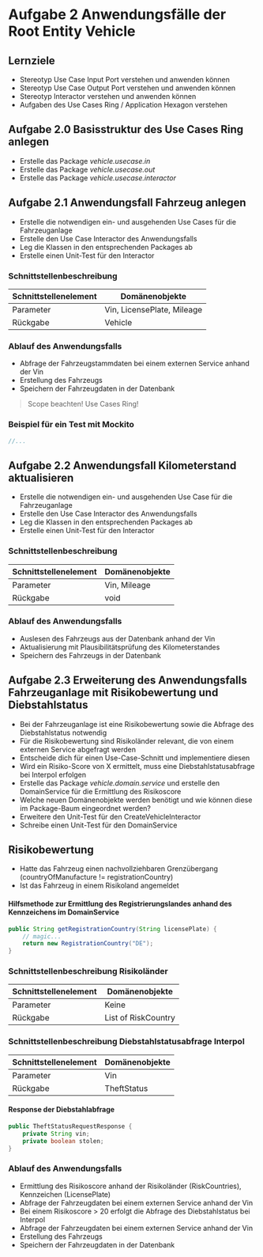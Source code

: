 # Aufgabe 2 Anwendungsfälle der Root Entity Vehicle

## Lernziele

- Stereotyp Use Case Input Port verstehen und anwenden können
- Stereotyp Use Case Output Port verstehen und anwenden können
- Stereotyp Interactor verstehen und anwenden können
- Aufgaben des Use Cases Ring / Application Hexagon verstehen

## Aufgabe 2.0 Basisstruktur des Use Cases Ring anlegen

- Erstelle das Package _vehicle.usecase.in_
- Erstelle das Package _vehicle.usecase.out_
- Erstelle das Package _vehicle.usecase.interactor_

## Aufgabe 2.1 Anwendungsfall Fahrzeug anlegen

- Erstelle die notwendigen ein- und ausgehenden Use Cases für die Fahrzeuganlage
- Erstelle den Use Case Interactor des Anwendungsfalls
- Leg die Klassen in den entsprechenden Packages ab
- Erstelle einen Unit-Test für den Interactor

### Schnittstellenbeschreibung

| Schnittstellenelement | Domänenobjekte             |
|-----------------------|----------------------------|
| Parameter             | Vin, LicensePlate, Mileage |
| Rückgabe              | Vehicle                    |

### Ablauf des Anwendungsfalls

- Abfrage der Fahrzeugstammdaten bei einem externen Service anhand der Vin
- Erstellung des Fahrzeugs
- Speichern der Fahrzeugdaten in der Datenbank

> Scope beachten! Use Cases Ring!

### Beispiel für ein Test mit Mockito
    
```java
//...
```

## Aufgabe 2.2 Anwendungsfall Kilometerstand aktualisieren

- Erstelle die notwendigen ein- und ausgehenden Use Case für die Fahrzeuganlage
- Erstelle den Use Case Interactor des Anwendungsfalls
- Leg die Klassen in den entsprechenden Packages ab
- Erstelle einen Unit-Test für den Interactor

### Schnittstellenbeschreibung

| Schnittstellenelement | Domänenobjekte           |
|-----------------------|--------------------------|
| Parameter             | Vin, Mileage             |
| Rückgabe              | void                     |

### Ablauf des Anwendungsfalls

- Auslesen des Fahrzeugs aus der Datenbank anhand der Vin 
- Aktualisierung mit Plausibilitätsprüfung des Kilometerstandes
- Speichern des Fahrzeugs in der Datenbank

## Aufgabe 2.3 Erweiterung des Anwendungsfalls Fahrzeuganlage mit Risikobewertung und Diebstahlstatus

- Bei der Fahrzeuganlage ist eine Risikobewertung sowie die Abfrage des Diebstahlstatus notwendig
- Für die Risikobewertung sind Risikoländer relevant, die von einem externen Service abgefragt werden
- Entscheide dich für einen Use-Case-Schnitt und implementiere diesen
- Wird ein Risiko-Score von X ermittelt, muss eine Diebstahlstatusabfrage bei Interpol erfolgen
- Erstelle das Package _vehicle.domain.service_ und erstelle den DomainService für die Ermittlung des Risikoscore
- Welche neuen Domänenobjekte werden benötigt und wie können diese im Package-Baum eingeordnet werden?
- Erweitere den Unit-Test für den CreateVehicleInteractor
- Schreibe einen Unit-Test für den DomainService

## Risikobewertung

- Hatte das Fahrzeug einen nachvollziehbaren Grenzübergang (countryOfManufacture != registrationCountry)
- Ist das Fahrzeug in einem Risikoland angemeldet

#### Hilfsmethode zur Ermittlung des Registrierungslandes anhand des Kennzeichens im DomainService

```java
public String getRegistrationCountry(String licensePlate) {
    // magic...
    return new RegistrationCountry("DE");
}
```

### Schnittstellenbeschreibung Risikoländer

| Schnittstellenelement | Domänenobjekte      |
|-----------------------|---------------------|
| Parameter             | Keine               |
| Rückgabe              | List of RiskCountry |

### Schnittstellenbeschreibung Diebstahlstatusabfrage Interpol

| Schnittstellenelement | Domänenobjekte |
|-----------------------|----------------|
| Parameter             | Vin            |
| Rückgabe              | TheftStatus    |

#### Response der Diebstahlabfrage

```java
public TheftStatusRequestResponse {
    private String vin;
    private boolean stolen;
}
```

### Ablauf des Anwendungsfalls

- Ermittlung des Risikoscore anhand der Risikoländer (RiskCountries), Kennzeichen (LicensePlate)
- Abfrage der Fahrzeugdaten bei einem externen Service anhand der Vin
- Bei einem Risikoscore > 20 erfolgt die Abfrage des Diebstahlstatus bei Interpol 
- Abfrage der Fahrzeugdaten bei einem externen Service anhand der Vin 
- Erstellung des Fahrzeugs
- Speichern der Fahrzeugdaten in der Datenbank

